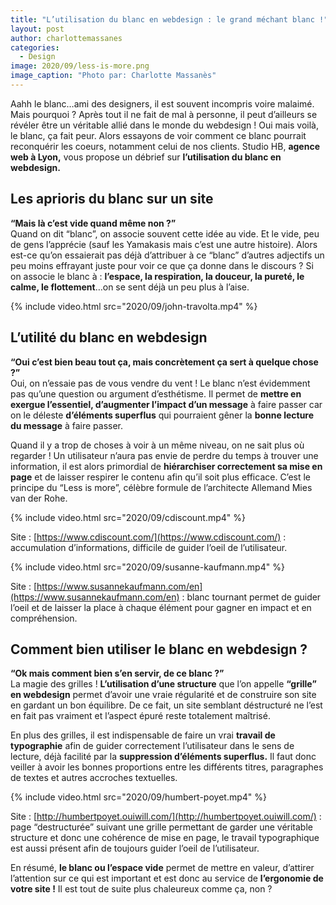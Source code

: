 ```yaml
---
title: "L’utilisation du blanc en webdesign : le grand méchant blanc !"
layout: post
author: charlottemassanes
categories:
  - Design
image: 2020/09/less-is-more.png
image_caption: "Photo par: Charlotte Massanès"
---
```


Aahh le blanc…ami des designers, il est souvent incompris voire malaimé. Mais pourquoi ? Après tout il ne fait de mal à personne, il peut d’ailleurs se révéler être un véritable allié dans le monde du webdesign ! Oui mais voilà, le blanc, ça fait peur. Alors essayons de voir comment ce blanc pourrait reconquérir les coeurs, notamment celui de nos clients. Studio HB, **agence web à Lyon,** vous propose un débrief sur **l’utilisation du blanc en webdesign.**

## Les aprioris du blanc sur un site
**“Mais là c’est vide quand même non ?”**<br>
Quand on dit “blanc”, on associe souvent cette idée au vide. Et le vide, peu de gens l’apprécie (sauf les Yamakasis mais c’est une autre histoire). Alors est-ce qu’on essaierait pas déjà d’attribuer à ce “blanc” d’autres adjectifs un peu moins effrayant juste pour voir ce que ça donne dans le discours ?
Si on associe le blanc à : **l’espace, la respiration, la douceur, la pureté, le calme, le flottement**…on se sent déjà un peu plus à l’aise.


{% include video.html src="2020/09/john-travolta.mp4" %}


## L’utilité du blanc en webdesign
**“Oui c’est bien beau tout ça, mais concrètement ça sert à quelque chose ?”**<br>
Oui, on n’essaie pas de vous vendre du vent ! Le blanc n’est évidemment pas qu’une question ou argument d’esthétisme. Il permet de **mettre en exergue l’essentiel, d’augmenter l’impact d’un message** à faire passer car on le déleste **d’éléments superflus** qui pourraient gêner la **bonne lecture du message** à faire passer.

Quand il y a trop de choses à voir à un même niveau, on ne sait plus où regarder !
Un utilisateur n’aura pas envie de perdre du temps à trouver une information, il est alors primordial de **hiérarchiser correctement sa mise en page** et de laisser respirer le contenu afin qu’il soit plus efficace. C’est le principe du “Less is more”, célèbre formule de l’architecte Allemand Mies van der Rohe.


{% include video.html src="2020/09/cdiscount.mp4" %}

Site : [https://www.cdiscount.com/](https://www.cdiscount.com/) : accumulation d’informations, difficile de guider l’oeil de l’utilisateur.


{% include video.html src="2020/09/susanne-kaufmann.mp4" %}

Site : [https://www.susannekaufmann.com/en](https://www.susannekaufmann.com/en) : blanc tournant permet de guider l’oeil et de laisser la place à chaque élément pour gagner en impact et en compréhension.


## Comment bien utiliser le blanc en webdesign ?
**“Ok mais comment bien s’en servir, de ce blanc ?”**<br>
La magie des grilles ! **L’utilisation d’une structure** que l’on appelle **“grille” en webdesign** permet d’avoir une vraie régularité et de construire son site en gardant un bon équilibre. De ce fait, un site semblant déstructuré ne l’est en fait pas vraiment et l’aspect épuré reste totalement maîtrisé.

En plus des grilles, il est indispensable de faire un vrai **travail de typographie** afin de guider correctement l’utilisateur dans le sens de lecture, déjà facilité par la **suppression d’éléments superflus.** Il faut donc veiller à avoir les bonnes proportions entre les différents titres, paragraphes de textes et autres accroches textuelles.


{% include video.html src="2020/09/humbert-poyet.mp4" %}

Site : [http://humbertpoyet.ouiwill.com/](http://humbertpoyet.ouiwill.com/) : page “destructurée” suivant une grille permettant de garder une véritable structure et donc une cohérence de mise en page, le travail typographique est aussi présent afin de toujours guider l’oeil de l’utilisateur.

En résumé, **le blanc ou l’espace vide** permet de mettre en valeur, d’attirer l’attention sur ce qui est important et est donc au service de **l’ergonomie de votre site !** Il est tout de suite plus chaleureux comme ça, non ?
